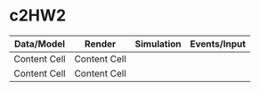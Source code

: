 # c2HW2

| Data/Model  | Render | Simulation | Events/Input |
| ------------- | ------------- | ------------- | ------------- |
| Content Cell  | Content Cell  |
| Content Cell  | Content Cell  |
